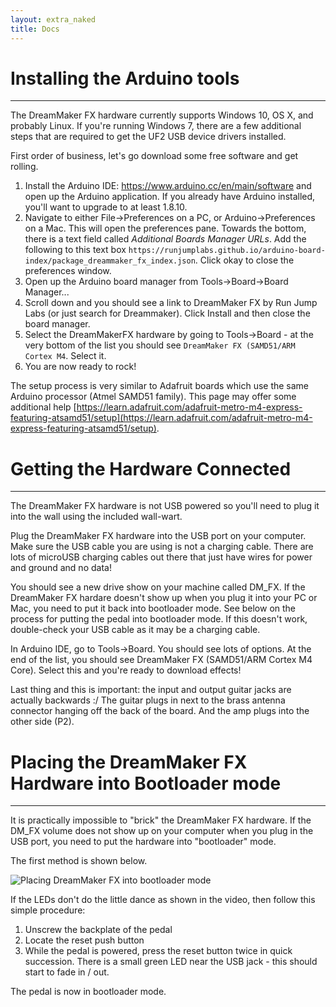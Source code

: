 ```yaml
---
layout: extra_naked
title: Docs
---
```



# Installing the Arduino tools
------

The DreamMaker FX hardware currently supports Windows 10, OS X, and probably Linux.  If you're running Windows 7, there are a few additional steps that are required to get the UF2 USB device drivers installed.  

First order of business, let's go download some free software and get rolling.  

 1. Install the Arduino IDE: https://www.arduino.cc/en/main/software and open up the Arduino application.  If you already have Arduino installed, you'll want to upgrade to at least 1.8.10.  
 1. Navigate to either File->Preferences on a PC, or Arduino->Preferences on a Mac.  This will open the preferences pane.  Towards the bottom, there is a text field called *Additional Boards Manager URLs*.  Add the following to this text box `https://runjumplabs.github.io/arduino-board-index/package_dreammaker_fx_index.json`.  Click okay to close the preferences window.
 1. Open up the Arduino board manager from  Tools->Board->Board Manager...
 1. Scroll down and you should see a link to DreamMaker FX by Run Jump Labs (or just search for Dreammaker).  Click Install and then close the board manager.
 1. Select the DreamMakerFX hardware by going to Tools->Board - at the very bottom of the list you should see `DreamMaker FX (SAMD51/ARM Cortex M4`.  Select it.
 1. You are now ready to rock!

The setup process is very similar to Adafruit boards which use the same Arduino processor (Atmel SAMD51 family).  This page may offer some additional help [https://learn.adafruit.com/adafruit-metro-m4-express-featuring-atsamd51/setup](https://learn.adafruit.com/adafruit-metro-m4-express-featuring-atsamd51/setup). 

# Getting the Hardware Connected
------

The DreamMaker FX hardware is not USB powered so you'll need to plug it into the wall using the included wall-wart.

Plug the DreamMaker FX hardware into the USB port on your computer.  Make sure the USB cable you are using is not a charging cable.  There are lots of microUSB charging cables out there that just have wires for power and ground and no data!  

You should see a new drive show on your machine called DM_FX.  If the DreamMaker FX hardare doesn't show up when you plug it into your PC or Mac, you need to put it back into bootloader mode.  See below on the process for putting the pedal into bootloader mode.  If this doesn't work, double-check your USB cable as it may be a charging cable.

In Arduino IDE, go to Tools->Board.  You should see lots of options.  At the end of the list, you should see DreamMaker FX (SAMD51/ARM Cortex M4 Core).  Select this and you're ready to download effects!

Last thing and this is important: the input and output guitar jacks are actually backwards :/ The guitar plugs in next to the brass antenna connector hanging off the back of the board.  And the amp plugs into the other side (P2).


# Placing the DreamMaker FX Hardware into Bootloader mode
------
It is practically impossible to "brick" the DreamMaker FX hardware.  If the DM_FX volume does not show up on your computer when you plug in the USB port, you need to put the hardware into "bootloader" mode.

The first method is shown below.

![Placing DreamMaker FX into bootloader mode](https://runjumplabs.github.io/dreammaker_fx/assets/images/bootloader-1.gif)

If the LEDs don't do the little dance as shown in the video, then follow this simple procedure:
 1. Unscrew the backplate of the pedal
 1. Locate the reset push button
 1. While the pedal is powered, press the reset button twice in quick succession.  There is a small green LED near the USB jack - this should start to  fade in / out. 

 The pedal is now in bootloader mode.
